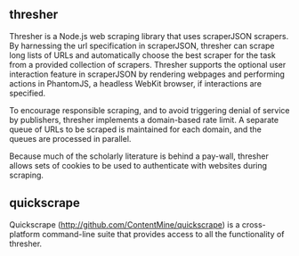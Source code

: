 ## thresher

Thresher is a Node.js web scraping library that uses scraperJSON scrapers. By harnessing the url specification in scraperJSON, thresher can scrape long lists of URLs and automatically choose the best scraper for the task from a provided collection of scrapers. Thresher supports the optional user interaction feature in scraperJSON by rendering webpages and performing actions in PhantomJS, a headless WebKit browser, if interactions are specified.

To encourage responsible scraping, and to avoid triggering denial of service by publishers, thresher implements a domain-based rate limit. A separate queue of URLs to be scraped is maintained for each domain, and the queues are processed in parallel.

Because much of the scholarly literature is behind a pay-wall, thresher allows sets of cookies to be used to authenticate with websites during scraping.

## quickscrape

Quickscrape (http://github.com/ContentMine/quickscrape) is a cross-platform command-line suite that provides access to all the functionality of thresher.